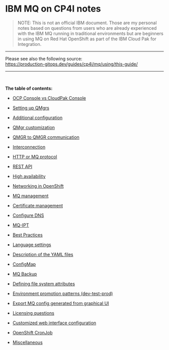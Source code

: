 
# IBM MQ on CP4I notes


>NOTE: This is not an official IBM document. Those are my personal notes based on questions from users who are already experienced with the IBM MQ running in traditional environments but are beginners in using MQ on Red Hat OpenShift as part of the IBM Cloud Pak for Integration. 



---
Please see also the following source: <br>
https://production-gitops.dev/guides/cp4i/mq/using/this-guide/

---

<br>

**The table of contents:**


- [OCP Console vs CloudPak Console](topics/ocp-console-vs-cp-console)

- [Setting up QMgrs](topics/setting-up-qmgrs)

- [Additional configuration](topics/additional-configuration)

- [QMgr customization](topics/qmgr-customization)

- [QMGR to QMGR communication](topics/qmgr-to-qmgr-communication)

- [Interconnection](topics/interconnection)

- [HTTP or MQ protocol](topics/http-or-mq-protocol)
  
- [REST API](topics/rest-api)

- [High availability](topics/high-availability)

- [Networking in OpenShift](topics/networking-in-openshift)

- [MQ management](topics/mq-management)

- [Certificate management](topics/certificate-management)

- [Configure DNS](topics/configure-dns)

- [MQ-IPT](topics/mq-ipt)

- [Best Practices](topics/best-practices)

- [Language settings](topics/language-settings)

- [Description of the YAML files](topics/description-of-yamls)

- [ConfigMap](topics/config-map)

- [MQ Backup](topics/mq-backup)

- [Defining file system attributes](topics/file-system-attributes)

- [Environment promotion patterns (dev-test-prod)](topics/env-promotions)

- [Export MQ config generated from graphical UI](topics/export-from-gui)

- [Licensing questions](topics/licensing-questions)

- [Customized web interface configuration](topics/customized-web-config)

- [OpenShift CronJob](topics/cron-job)

- [Miscellaneous](topics/miscellaneous)
